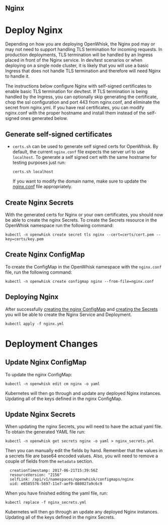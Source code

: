 <!--
#
# Licensed to the Apache Software Foundation (ASF) under one or more
# contributor license agreements.  See the NOTICE file distributed with
# this work for additional information regarding copyright ownership.
# The ASF licenses this file to You under the Apache License, Version 2.0
# (the "License"); you may not use this file except in compliance with
# the License.  You may obtain a copy of the License at
#
#     http://www.apache.org/licenses/LICENSE-2.0
#
# Unless required by applicable law or agreed to in writing, software
# distributed under the License is distributed on an "AS IS" BASIS,
# WITHOUT WARRANTIES OR CONDITIONS OF ANY KIND, either express or implied.
# See the License for the specific language governing permissions and
# limitations under the License.
#
-->

Nginx
-----

# Deploy Nginx

Depending on how you are deploying OpenWhisk, the Nginx pod
may or may not need to support handling TLS termination
for incoming requests. In production deployments, TLS termination
will be handled by an Ingress placed in front of the Nginx service.
In dev/test scenarios or when deploying on a single node cluster, it
is likely that you will use a basic Ingress that does not handle TLS
termination and therefore will need Nginx to handle it.

The instructions below configure Nginx with self-signed certificates
to enable basic TLS termination for dev/test.  If TLS termination is
being handled by the Ingress, you can optionally skip generating the
certificate, chop the ssl configuration and port 443 from nginx.conf,
and eliminate the secret from nginx.yml.  If you have real
certificates, you can modify nginx.conf with the proper hostname and
install them instead of the self-signed ones generated below.

## Generate self-signed certificates

* `certs.sh` can be used to generate self signed certs for OpenWhisk.
   By default, the current `nginx.conf` file expects the server url
   to use `localhost`. To generate a self signed cert with the same
   hostname for testing purposes just run:

   ```
   certs.sh localhost
   ```

   If you want to modify the domain name, make sure to update the
   [nginx.conf](nginx.conf) file appropriately.

## Create Nginx Secrets

With the generated certs for Nginx or your own certificates, you
should now be able to create the nginx Secrets. To create the Secrets
resource in the OpenWhisk namespace run the following command:

```
kubectl -n openwhisk create secret tls nginx --cert=certs/cert.pem --key=certs/key.pem
```

## Create Nginx ConfigMap

To create the ConfigMap in the OpenWhisk namespace with the `nginx.conf`
file, run the following command:

```
kubectl -n openwhisk create configmap nginx --from-file=nginx.conf
```

## Deploying Nginx

After successfully [creating the nginx ConfigMap](#create-nginx-configmap)
and [creating the Secrets](#create-nginx-secrets)
you will be able to create the Nginx Service and Deployment.

```
kubectl apply -f nginx.yml
```

# Deployment Changes
## Update Nginx ConfigMap

To update the nginx ConfigMap:

```
kubectl -n openwhisk edit cm nginx -o yaml
```

Kubernetes will then go through and update any deployed Nginx
instances. Updating all of the keys defined in the nginx
ConfigMap.

## Update Nginx Secrets

When updating the nginx Secrets, you will need to have the
actual yaml file. To obtain the generated YAML file run:

```
kubectl -n openwhisk get secrets nginx -o yaml > nginx_secrets.yml
```

Then you can manually edit the fields by hand. Remember that the
values in a secrets file are base64 encoded values. Also, you
will need to remove a couple of fields from the `metadata` section.

```
  creationTimestamp: 2017-06-21T15:39:56Z
  resourceVersion: "2156"
  selfLink: /api/v1/namespaces/openwhisk/configmaps/nginx
  uid: e0585576-5697-11e7-aef9-080027a9c6c9
```

When you have finished editing the yaml file, run:

```
kubectl replace -f nginx_secrets.yml
```

Kubernetes will then go through an update any deployed Nginx
instances. Updating all of the keys defined in the nginx
Secrets.

